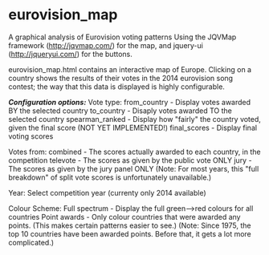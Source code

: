 eurovision_map
==============

A graphical analysis of Eurovision voting patterns
Using the JQVMap framework (http://jqvmap.com/) for the map, and jquery-ui (http://jqueryui.com/) for the buttons.

eurovision_map.html contains an interactive map of Europe.
Clicking on a country shows the results of their votes in the 2014 eurovision song contest;
the way that this data is displayed is highly configurable.

***Configuration options:***
Vote type:
    from_country    - Display votes awarded BY the selected country
    to_country      - Disaply votes awarded TO the selected country
    spearman_ranked - Display how "fairly" the country voted, given the final score (NOT YET IMPLEMENTED!)
    final_scores    - Display final voting scores

Votes from:
    combined        - The scores actually awarded to each country, in the competition
    televote        - The scores as given by the public vote ONLY
    jury            - The scores as given by the jury panel ONLY
(Note: For most years, this "full breakdown" of split vote scores is unfortunately unavailable.)

Year:
    Select competition year (currenty only 2014 available)

Colour Scheme:
    Full spectrum   - Display the full green-->red colours for all countries
    Point awards    - Only colour countries that were awarded any points. (This makes certain patterns easier to see.)
(Note: Since 1975, the top 10 countries have been awarded points. Before that, it gets a lot more complicated.)
